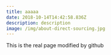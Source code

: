 ```yaml
---
title: aaaaa
date: 2018-10-14T14:42:58.836Z
description: description
image: /img/about-direct-sourcing.jpg
---
```

This is the real page modified by github

